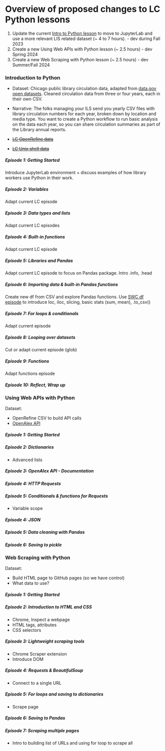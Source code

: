 # Overview of proposed changes to LC Python lessons

1. Update the current [Intro to Python lesson](https://librarycarpentry.org/lc-python-intro/) to move to JupyterLab and use a more relevant LIS related dataset (~ 4 to 7 hours). - dev during Fall 2023
2. Create a new Using Web APIs with Python lesson (~ 2.5 hours) - dev Spring 2024
3. Create a new Web Scraping with Python lesson (~ 2.5 hours) - dev Summer/Fall 2024

### Introduction to Python

- Dataset: Chicago public library circulation data, adapted from [data.gov open datasets](https://catalog.data.gov/dataset/?q=chicago+%22circulation+by+location%22). Cleaned circulation data from three or four years, each in their own CSV.
- Narrative: The folks managing your ILS send you yearly CSV files with library circulation numbers for each year, broken down by location and media type. You want to create a Python workflow to run basic analysis on the data each year, so you can share circulation summaries as part of the Library annual reports.

- ~~[LC OpenRefine data](https://librarycarpentry.org/lc-open-refine/#downloading-the-data)~~
- ~~[LC Unix shell data](https://librarycarpentry.org/lc-shell/#data-files)~~

##### Episode 1: Getting Started
Introduce JupyterLab environment + discuss examples of how library workers use Python in their work.

##### Episode 2: Variables
Adapt current LC episode

##### Episode 3: Data types and lists
Adapt current LC episodes

##### Episode 4: Built-in functions
Adapt current LC episode

##### Episode 5: Libraries and Pandas
Adapt current LC episode to focus on Pandas package. Intro .info, .head

##### Episode 6: Importing data & built-in Pandas functions
Create new df from CSV and explore Pandas functions. Use [SWC df episode](http://swcarpentry.github.io/python-novice-gapminder/08-data-frames.html) to introduce loc, iloc, slicing, basic stats (sum, mean), .to_csv()

##### Episode 7: For loops & conditionals
Adapt current episode

##### Episode 8: Looping over datasets
Cut or adapt current episode (glob)

##### Episode 9: Functions 
Adapt functions episode 

##### Episode 10: Reflect, Wrap up

### Using Web APIs with Python
Dataset: 

- OpenRefine CSV to build API calls
- [OpenAlex API](https://docs.openalex.org/)

##### Episode 1: Getting Started
##### Episode 2: Dictionaries
- Advanced lists

##### Episode 3: OpenAlex API - Documentation
##### Episode 4: HTTP Requests 
##### Episode 5: Conditionals & functions for Requests
- Variable scope

##### Episode 4: JSON
##### Episode 5: Data cleaning with Pandas
##### Episode 6: Saving to pickle

### Web Scraping with Python
Dataset: 

- Build HTML page to GitHub pages (so we have control)
- What data to use?

##### Episode 1: Getting Started
##### Episode 2: Introduction to HTML and CSS
- Chrome, Inspect a webpage
- HTML tags, attributes
- CSS selectors


##### Episode 3: Lightweight scraping tools 
- Chrome Scraper extension
- Introduce DOM


##### Episode 4: Requests & BeautifulSoup
- Connect to a single URL


##### Episode 5: For loops and saving to dictionaries
- Scrape page


##### Episode 6: Saving to Pandas
##### Episode 7: Scraping multiple pages
- Intro to building list of URLs and using for loop to scrape all
